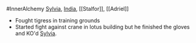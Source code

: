 #InnerAlchemy 
[Sylvia](PCs/Past/Sylvia.md), [India](PCs/Current/India.md), [[Stalfor]], [[Adriel]]

- Fought tigress in training grounds
- Started fight against crane in lotus building but he finished the gloves and KO'd [Sylvia](PCs/Past/Sylvia.md).